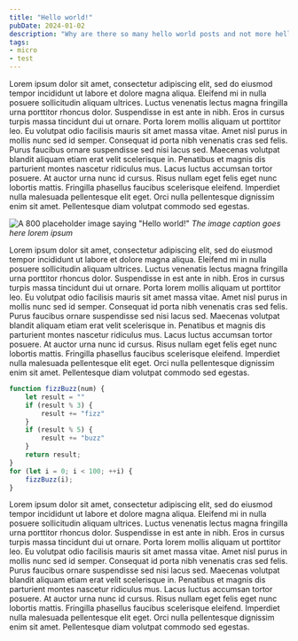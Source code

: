 ```yaml
---
title: "Hello world!"
pubDate: 2024-01-02
description: "Why are there so many hello world posts and not more hello country posts? Start small, dummy."
tags: 
- micro
- test
---
```


Lorem ipsum dolor sit amet, consectetur adipiscing elit, sed do eiusmod tempor incididunt ut labore et dolore magna aliqua. Eleifend mi in nulla posuere sollicitudin aliquam ultrices. Luctus venenatis lectus magna fringilla urna porttitor rhoncus dolor. Suspendisse in est ante in nibh. Eros in cursus turpis massa tincidunt dui ut ornare. Porta lorem mollis aliquam ut porttitor leo. Eu volutpat odio facilisis mauris sit amet massa vitae. Amet nisl purus in mollis nunc sed id semper. Consequat id porta nibh venenatis cras sed felis. Purus faucibus ornare suspendisse sed nisi lacus sed. Maecenas volutpat blandit aliquam etiam erat velit scelerisque in. Penatibus et magnis dis parturient montes nascetur ridiculus mus. Lacus luctus accumsan tortor posuere. At auctor urna nunc id cursus. Risus nullam eget felis eget nunc lobortis mattis. Fringilla phasellus faucibus scelerisque eleifend. Imperdiet nulla malesuada pellentesque elit eget. Orci nulla pellentesque dignissim enim sit amet. Pellentesque diam volutpat commodo sed egestas.

![A 800 placeholder image saying "Hello world!"](https://placehold.co/600x400/10252C/DDD8CA?text=Hello+World "Hello world, but which world?")
_The image caption goes here lorem ipsum_

Lorem ipsum dolor sit amet, consectetur adipiscing elit, sed do eiusmod tempor incididunt ut labore et dolore magna aliqua. Eleifend mi in nulla posuere sollicitudin aliquam ultrices. Luctus venenatis lectus magna fringilla urna porttitor rhoncus dolor. Suspendisse in est ante in nibh. Eros in cursus turpis massa tincidunt dui ut ornare. Porta lorem mollis aliquam ut porttitor leo. Eu volutpat odio facilisis mauris sit amet massa vitae. Amet nisl purus in mollis nunc sed id semper. Consequat id porta nibh venenatis cras sed felis. Purus faucibus ornare suspendisse sed nisi lacus sed. Maecenas volutpat blandit aliquam etiam erat velit scelerisque in. Penatibus et magnis dis parturient montes nascetur ridiculus mus. Lacus luctus accumsan tortor posuere. At auctor urna nunc id cursus. Risus nullam eget felis eget nunc lobortis mattis. Fringilla phasellus faucibus scelerisque eleifend. Imperdiet nulla malesuada pellentesque elit eget. Orci nulla pellentesque dignissim enim sit amet. Pellentesque diam volutpat commodo sed egestas.

```js
function fizzBuzz(num) {
	let result = ""
	if (result % 3) {
		result += "fizz"
	}
	if (result % 5) {
		result += "buzz"
	}
	return result;
}
for (let i = 0; i < 100; ++i) {
	fizzBuzz(i);
}
```

Lorem ipsum dolor sit amet, consectetur adipiscing elit, sed do eiusmod tempor incididunt ut labore et dolore magna aliqua. Eleifend mi in nulla posuere sollicitudin aliquam ultrices. Luctus venenatis lectus magna fringilla urna porttitor rhoncus dolor. Suspendisse in est ante in nibh. Eros in cursus turpis massa tincidunt dui ut ornare. Porta lorem mollis aliquam ut porttitor leo. Eu volutpat odio facilisis mauris sit amet massa vitae. Amet nisl purus in mollis nunc sed id semper. Consequat id porta nibh venenatis cras sed felis. Purus faucibus ornare suspendisse sed nisi lacus sed. Maecenas volutpat blandit aliquam etiam erat velit scelerisque in. Penatibus et magnis dis parturient montes nascetur ridiculus mus. Lacus luctus accumsan tortor posuere. At auctor urna nunc id cursus. Risus nullam eget felis eget nunc lobortis mattis. Fringilla phasellus faucibus scelerisque eleifend. Imperdiet nulla malesuada pellentesque elit eget. Orci nulla pellentesque dignissim enim sit amet. Pellentesque diam volutpat commodo sed egestas.

